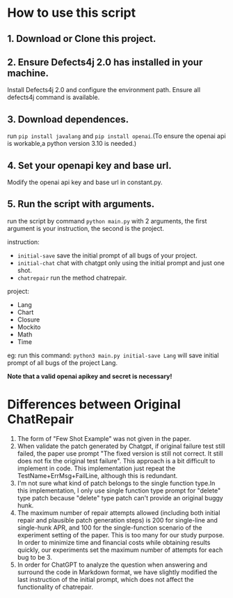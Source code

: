 # How to use this script
## 1. Download or Clone this project.

## 2. Ensure Defects4j 2.0 has installed in your machine.
Install Defects4j 2.0 and configure the environment path. Ensure all defects4j command is available.
## 3. Download dependences.
run `pip install javalang` and `pip install openai`.(To ensure the openai api is workable,a python version 3.10 is needed.)
## 4. Set your openapi key and base url.
Modify the openai api key and base url in constant.py.
## 5. Run the script with arguments.
run the script by command `python main.py` with 2 arguments, the first argument is your instruction, the second is the project.

instruction:
- `initial-save` save the initial prompt of all bugs of your project.
- `initial-chat` chat with chatgpt only using the initial prompt and just one shot.
- `chatrepair` run the method chatrepair.

project:
- Lang
- Chart
- Closure
- Mockito
- Math
- Time

eg:
run this command:
`python3 main.py initial-save Lang`
will save initial prompt of all bugs of the project Lang.

**Note that a valid openai apikey and secret is necessary!**

# Differences between Original ChatRepair
1. The form of "Few Shot Example" was not given in the paper. 
2. When validate the patch generated by Chatgpt, if original failure test still failed, the paper use prompt "The fixed version is still not correct. It still does not fix the original test failure". This approach is a bit difficult to implement in code. This implementation just repeat the TestName+ErrMsg+FailLine, although this is redundant.
3. I'm not sure what kind of patch belongs to the single function type.In this implementation, I only use single function type prompt for "delete" type patch because "delete" type patch can't provide an original buggy hunk.
4. The maximum number of repair attempts allowed (including both initial repair and plausible patch generation steps) is 200 for single-line and single-hunk APR, and 100 for the single-function scenario of the experiment setting of the paper. This is too many for our study purpose. In order to minimize time and financial costs while obtaining results quickly, our experiments set the maximum number of attempts for each bug to be 3.
5. In order for ChatGPT to analyze the question when answering and surround the code in Markdown format, we have slightly modified the last instruction of the initial prompt, which does not affect the functionality of chatrepair.